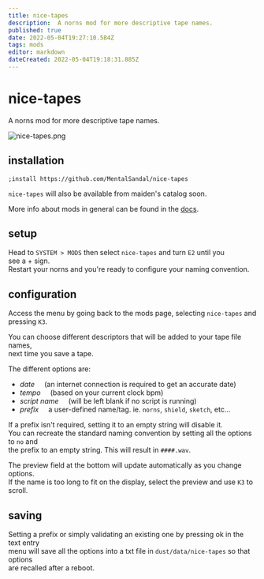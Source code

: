 ```yaml
---
title: nice-tapes
description:  A norns mod for more descriptive tape names.
published: true
date: 2022-05-04T19:27:10.584Z
tags: mods
editor: markdown
dateCreated: 2022-05-04T19:18:31.885Z
---
```


# nice-tapes
A norns mod for more descriptive tape names.

![nice-tapes.png](/community/mentalsandal/nice-tapes.png)

## installation

```
;install https://github.com/MentalSandal/nice-tapes
``` 
`nice-tapes` will also be available from maiden's catalog soon.    

More info about mods in general can be found in the [docs](https://monome.org/docs/norns/community-scripts/).


## setup
Head to `SYSTEM > MODS` then select `nice-tapes` and turn `E2` until you  
see a + sign.  
Restart your norns and you're ready to configure your  naming convention.


## configuration
Access the menu by going back to the mods page, selecting `nice-tapes` and  
 pressing `K3`.

You can choose different descriptors that will be added to your tape file names,  
next time you save a tape.

The different options are: 
- *date*     (an internet connection is required to get an accurate date)
- *tempo*     (based on your current clock bpm)
- *script name*     (will be left blank if no script is running)
- *prefix*     a user-defined name/tag. ie. `norns`, `shield`, `sketch`, etc...

If a prefix isn't required, setting it to an empty string will disable it.  
You can recreate the standard naming convention by setting all the options to  `no` and  
the prefix to an empty string. This will result in `####.wav`.

The preview field at the bottom will update automatically as you change options.  
If the name is too long to fit on the display, select the preview and use `K3` to scroll.

## saving 
Setting a prefix or simply validating an existing one by pressing ok in the text entry  
menu will save all the options into a txt file in `dust/data/nice-tapes` so that options  
are recalled after a reboot.
